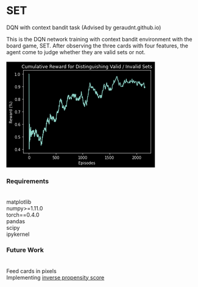 # SET
DQN with context bandit task (Advised by geraudnt.github.io)</br>

This is the DQN network training with context bandit environment with the board game, SET.
After observing the three cards with four features, the agent come to judge whether they are valid sets or not. </br></br>
![alt text](https://github.com/SoanKim/SET/blob/main/result.png)

### Requirements</br></br>
matplotlib</br>
numpy>=1.11.0</br>
torch==0.4.0</br>
pandas</br>
scipy</br>
ipykernel</br>

### Future Work</br></br>
Feed cards in pixels</br>
Implementing [inverse propensity score](https://arxiv.org/pdf/1103.4601.pdf)
